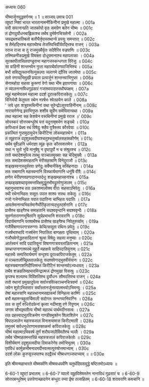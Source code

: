 अध्यायः 060

भीष्मार्जुनयुद्धवर्णनम् ॥ 1 ॥
सञ्जय उवाच 	001  
व्युष्टां निशां भारत भारतानामनीकिनीनां प्रमुखे महात्मा ।	001a  
ययौ सपत्नान्प्रति जातकोपो वृतः समग्रेण बलेन भीष्मः ॥ 	001c  
तं द्रोणदुर्योधनबाह्लिकाश्च तथैव दुर्मर्षणचित्रसेनौ ।	002a  
जयद्रथश्चातिबलो बलौघैर्नृपास्तथान्ये प्रययुः समन्तात् ॥	002c  
स तैर्महद्भिश्च महारथैश्च तेजस्विभिर्वीर्यवद्भिश्च राजन् ।	003a  
रराज राजा स तु राजमुख्यैर्वृतः सदेवैरिव वज्रपाणिः ॥	003c  
तस्मिन्ननीकप्रमुखे विषक्ता दोधूयमानाश्च महापताकाः ।	004a  
सुरक्तपीतासितपाण्डुराभा महागजस्कन्धगता विरेजुः ॥	004c  
सा वाहिनी शान्तनवेन गुप्ता महारथैर्वारणवाजिभिश्च ।	005a  
बभौ सविद्युत्स्तनयित्नुकल्पा जलागमे द्यौरिव जातमेघा ॥	005c  
ततो रणायाभिमुखी प्रयाता प्रत्यर्जुनं शान्तनवाभिगुप्ता ।	006a  
सेनामहोग्रा सहसा कुरूणां वेगो यथा भीम इवापगायाः ॥	006c  
तं व्यालनानाविधगूढसारं गजाश्वपादातरथौघपक्षम् ।	007a  
व्यूहं महामेघसमं महात्मा ददर्श दूरात्कपिराजकेतुः ॥	007c  
विनिर्ययौ केतुमता रथेन नरर्षभः श्वेतहयेन काले ।	008a  
\' जये धृतः शत्रुवरूथिनीनां यथा सुरेन्द्रोऽसुरवाहिनीनाम् ॥	008c  
नारायणेनेन्द्र इवाभिगुप्तः शशीव सूर्येण समेयिवान्यथा ।	009a  
तथा महात्मा सह केशवेन वरूथिनीनां प्रमुखे रराज  ॥\'	009c  
सोपस्करं सोत्तरबन्धुरेषं यत्तं यदूनामृषभेण सङ्ख्ये ।	010a  
कपिध्वजं प्रेक्ष्य रथं विषेदुः सहैव पुत्रैस्तव कौरवेयाः ॥	010c  
प्रकल्पितं गुप्तमुदायुधेन किरीटिना लोकमहारथेन ।	011a  
तं व्यूहराजं ददृशुस्त्वदीयाश्चतुश्चतुर्व्यालसहस्रकीर्णम् ॥	011c  
यथैव पूर्वेऽहनि धर्मराज्ञा व्यूहः कृतः कौरवसत्तमेन ।	012a  
यथा न भूतो भुवि मानुषेषु न दृष्टपूर्वो न च संश्रुतश्च ॥	012c  
ततो यथादेशमुपेत्य तस्थुः पाञ्चालमुख्याः सह चेदिमुख्यैः ।	013a  
ततः समादेशसमाहतानि भेरीसहस्राणि विनेदुराजौ ॥	013c  
शङ्खस्वनास्तूर्यरवाः प्रणेदुः सर्वेष्वनीकेषु ससिंहनादाः ।	014a  
ततः सबाणानि महास्वनानि विस्फार्यमाणानि धनूंषि वीरैः ॥	014c  
क्षणेन भेरीपणवप्रणादानन्तर्दधुः शङ्खमहास्वनांश्च ।	015a  
तच्छङ्खशब्दावृतमन्तरिक्षमुद्धूतभौमद्रुतरेणुजालम् ॥	015c  
महानुभावाश्च ततः प्रकाशमालोक्य वीराः सहसाऽभिपेतुः ।	016a  
रथी रथेनाभिहतः ससूतः पपात साश्वः सरथः सकेतुः ॥	016c  
गजो गजेनाभिहतः पपात पदातिना चाभिहतः पदातिः ।	017a  
आवर्तमानान्यभिवर्तमानैर्घोरीकृतान्यद्भुतदर्शनानि ॥	017c  
प्रासैश्च खड्गैश्च समाहतानि सदश्ववृन्दानि सदश्ववृन्दैः ।	018a  
सुवर्णतारागणभूषितानि सूर्यप्रभाभानि शरावराणि ॥	018c  
विदार्यमाणानि परश्वथैश्च प्रासैश्च खड्गैश्च निपेतुरुर्व्याम् ।	019a  
गजैर्विषाणापरगात्ररुग्णाः केचित्ससूता रथिनः प्रपेतुः ॥	019c  
गजर्षभाश्चापि गजर्षभेण निपातिता बाणहताः पृथिव्याम् ।	020a  
गजौघवेगोद्धतसादितानां श्रुत्वा विषेदुः सहसा मनुष्याः ॥	020c  
आर्तस्वनं सादि पदातियूनां विषाणगात्रावरताडितानाम् ।	021a  
सम्भ्रान्तनागाश्वरथे मुहूर्ते महाक्षये सादिपदातियूनाम् ॥	021c  
महारथैः सम्परिवार्यमाणं सन्दृश्य दूरात्कपिराजकेतुम् ।	022a  
तं पञ्चतालोच्छ्रिततालकेतुः सदश्ववेगाद्भुतवीर्ययानः ॥	022c  
महास्त्रबाणाशनिदीप्तिमन्तं किरीटिनं शान्तनवोऽभ्यधावत् ।	023a  
तथैव शक्रप्रतिमप्रभावमिन्द्रात्मजं द्रोणमुखा विसस्रुः ॥	023c  
कृपश्च शल्यश्च विविंशतिश्च दुर्योधनः सौमदत्तिश्च राजन् ।	024a  
ततो रथानां प्रमुखादुपेत्य सर्वास्त्रवित्काञ्चनचित्रवर्मा ॥	024c  
जवेन शूरोऽभिससार सर्वांस्तानर्जुनस्यात्मभवोऽभिमन्युः ।	025a  
तेषां महास्त्राणि महारथानामसह्यकर्मा विनिहत्य कार्ष्णिः ॥	025c  
बभौ महामन्त्रहुतार्चिमाली सदोगतः सन्भगवानिवाग्निः ।	026a  
ततः स तूर्णं रुधिरोदफेनां कृत्वा नदीमाशु रणे रिपूणाम् ॥	026c  
जगाम सौभद्रमतीत्य भीष्मो महारथं पार्थमदीनसत्वः ।	027a  
ततः प्रहस्याद्भुतविक्रमेण गाण्डीवमुक्तेन शिलाशितेन ॥	027c  
विपाठजालेन महास्त्रजालं विनाशयामास किरीटमाली ।	028a  
तमुत्तमं सर्वधनुर्धराणामसक्तकर्मा कपिराजकेतुः ॥	028c  
भीष्मं महात्माऽभिववर्ष तूर्णं शरौघजालैर्विमलैश्च भल्लैः ।	029a  
तथैव भीष्माहतमन्तरिक्षे महास्त्रजालं कपिराजकेतोः ॥	029c  
विशीर्यमाणं ददृशुस्त्वदीया दिवाकरेणेव तमोभिभूतम् ।	030a  
एवंविधं कार्मुकभीमनादमदीनवत्सत्पुरुषोत्तमाभ्याम् ।	030c  
ददर्श लोकः कुरुसृञ्जयाश्च तद्द्वैरथं भीष्मधनञ्जयाभ्याम् ॥ ॥	030e  

इति श्रीमन्महाभारते भीष्मपर्वणि भीष्मवधपर्वणि चतुर्थदिवसयुद्धे षष्टितमोऽध्यायः ॥

6-60-1 व्युष्टां प्रभाताम् ॥ 6-60-7 व्यालो व्यूहविशेषस्तेन नानाविधं गूढसारं च ॥ 6-60-9 सोत्तरबन्धुरेषम् उत्तरेणाच्छादनेन बन्धुरा रम्या ईषा तत्सहितम् ॥ 6-60-18 शरावराणि कवचानि ॥
